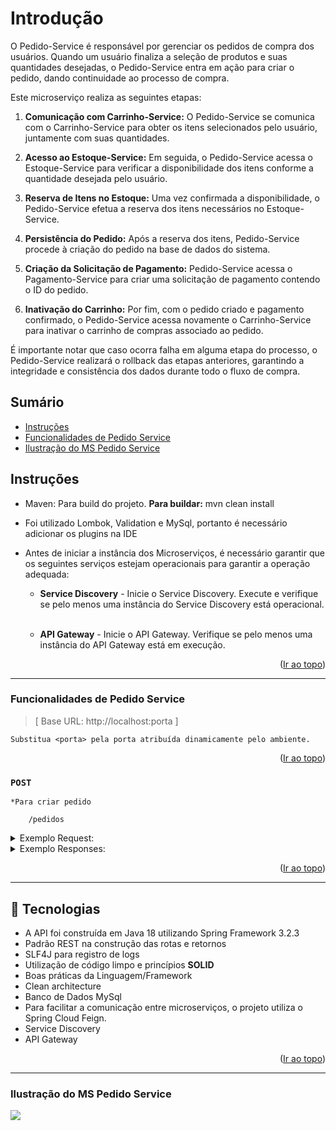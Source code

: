 <a name="readme-top"></a>

# Introdução

O Pedido-Service é responsável por gerenciar os pedidos de compra dos usuários. Quando um usuário finaliza a seleção de produtos e suas quantidades desejadas, o Pedido-Service entra em ação para criar o pedido, dando continuidade ao processo de compra.

Este microserviço realiza as seguintes etapas:

1. **Comunicação com Carrinho-Service:** O Pedido-Service se comunica com o Carrinho-Service para obter os itens selecionados pelo usuário, juntamente com suas quantidades.

2. **Acesso ao Estoque-Service:** Em seguida, o Pedido-Service acessa o Estoque-Service para verificar a disponibilidade dos itens conforme a quantidade desejada pelo usuário.

3. **Reserva de Itens no Estoque:** Uma vez confirmada a disponibilidade, o Pedido-Service efetua a reserva dos itens necessários no Estoque-Service.

4. **Persistência do Pedido:** Após a reserva dos itens, Pedido-Service procede à criação do pedido na base de dados do sistema.

5. **Criação da Solicitação de Pagamento:** Pedido-Service acessa o Pagamento-Service para criar uma solicitação de pagamento contendo o ID do pedido.

6. **Inativação do Carrinho:** Por fim, com o pedido criado e pagamento confirmado, o Pedido-Service acessa novamente o Carrinho-Service para inativar o carrinho de compras associado ao pedido.

É importante notar que caso ocorra falha em alguma etapa do processo, o Pedido-Service realizará o rollback das etapas anteriores, garantindo a integridade e consistência dos dados durante todo o fluxo de compra.

## Sumário
* [Instruções](#instrucoes)
* [Funcionalidades de Pedido Service](#funcionalidades-de-pedido-service)
* [Ilustração do MS Pedido Service](#ilustração-do-ms-pedido-service)


## Instruções

- Maven: Para build do projeto. **Para buildar:** mvn clean install
- Foi utilizado Lombok, Validation e MySql, portanto é necessário adicionar os plugins na IDE
- Antes de iniciar a instância dos Microserviços, é necessário garantir que os seguintes serviços estejam operacionais para garantir a operação adequada:</br>

	* **Service Discovery** - Inicie o Service Discovery. Execute e verifique se pelo menos uma instância do Service Discovery está operacional.</br></br>
	
	* **API Gateway** - Inicie o API Gateway. Verifique se pelo menos uma instância do API Gateway está em execução.

<p align="right">(<a href="#readme-top">Ir ao topo</a>)</p>

---------

### Funcionalidades de Pedido Service

>[ Base URL: http://localhost:porta ] 

`Substitua <porta> pela porta atribuída dinamicamente pelo ambiente.`

<p align="right">(<a href="#readme-top">Ir ao topo</a>)</p>

### ``POST``  
`*Para criar pedido`

```
	/pedidos
```
<details>
  <summary>Exemplo Request:</summary>

```
curl --location 'http://localhost:8082/pedidos' \
--header 'idUsuario: 1' \
--header 'Content-Type: application/json' \
--data '{
    "carrinhoId": 31
}'
```
</details>

<details>
  <summary>Exemplo Responses:</summary>

200 - _OK_
`- Será retornado o id do pedido`

```
2
```
</details>

<p align="right">(<a href="#readme-top">Ir ao topo</a>)</p>

---------

<a name="tecnologias"></a>
## 📍️ Tecnologias

- A API foi construída em Java 18 utilizando Spring Framework 3.2.3
- Padrão REST na construção das rotas e retornos
- SLF4J para registro de logs
- Utilização de código limpo e princípios **SOLID**
- Boas práticas da Linguagem/Framework
- Clean architecture
- Banco de Dados MySql
- Para facilitar a comunicação entre microserviços, o projeto utiliza o Spring Cloud Feign. 
- Service Discovery
- API Gateway

<p align="right">(<a href="#readme-top">Ir ao topo</a>)</p>

---------

### Ilustração do MS Pedido Service

![](https://github.com/TatiGuisso/pedido-service/blob/feature/fase5/src/main/java/document/pedido-service.png)



